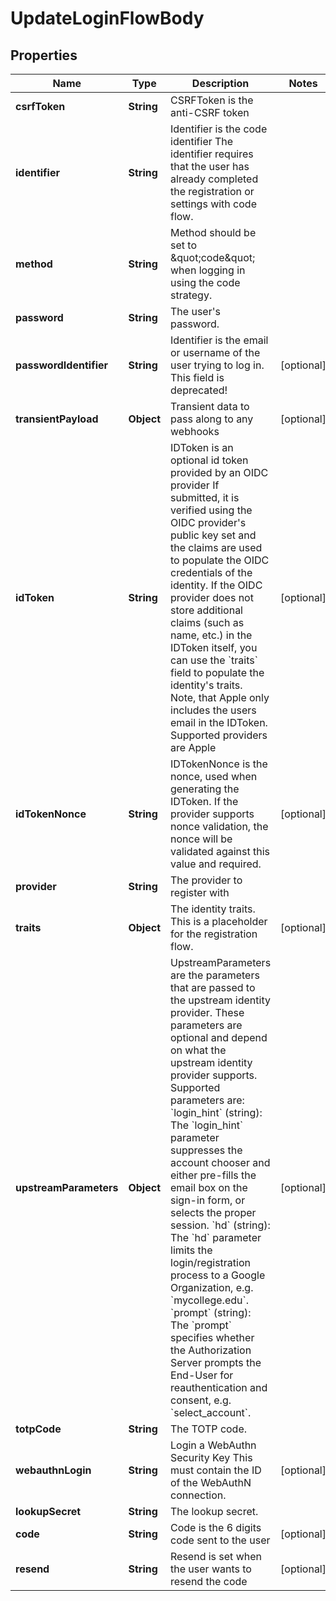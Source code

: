 

# UpdateLoginFlowBody


## Properties

| Name | Type | Description | Notes |
|------------ | ------------- | ------------- | -------------|
|**csrfToken** | **String** | CSRFToken is the anti-CSRF token |  |
|**identifier** | **String** | Identifier is the code identifier The identifier requires that the user has already completed the registration or settings with code flow. |  |
|**method** | **String** | Method should be set to \&quot;code\&quot; when logging in using the code strategy. |  |
|**password** | **String** | The user&#39;s password. |  |
|**passwordIdentifier** | **String** | Identifier is the email or username of the user trying to log in. This field is deprecated! |  [optional] |
|**transientPayload** | **Object** | Transient data to pass along to any webhooks |  [optional] |
|**idToken** | **String** | IDToken is an optional id token provided by an OIDC provider  If submitted, it is verified using the OIDC provider&#39;s public key set and the claims are used to populate the OIDC credentials of the identity. If the OIDC provider does not store additional claims (such as name, etc.) in the IDToken itself, you can use the &#x60;traits&#x60; field to populate the identity&#39;s traits. Note, that Apple only includes the users email in the IDToken.  Supported providers are Apple |  [optional] |
|**idTokenNonce** | **String** | IDTokenNonce is the nonce, used when generating the IDToken. If the provider supports nonce validation, the nonce will be validated against this value and required. |  [optional] |
|**provider** | **String** | The provider to register with |  |
|**traits** | **Object** | The identity traits. This is a placeholder for the registration flow. |  [optional] |
|**upstreamParameters** | **Object** | UpstreamParameters are the parameters that are passed to the upstream identity provider.  These parameters are optional and depend on what the upstream identity provider supports. Supported parameters are: &#x60;login_hint&#x60; (string): The &#x60;login_hint&#x60; parameter suppresses the account chooser and either pre-fills the email box on the sign-in form, or selects the proper session. &#x60;hd&#x60; (string): The &#x60;hd&#x60; parameter limits the login/registration process to a Google Organization, e.g. &#x60;mycollege.edu&#x60;. &#x60;prompt&#x60; (string): The &#x60;prompt&#x60; specifies whether the Authorization Server prompts the End-User for reauthentication and consent, e.g. &#x60;select_account&#x60;. |  [optional] |
|**totpCode** | **String** | The TOTP code. |  |
|**webauthnLogin** | **String** | Login a WebAuthn Security Key  This must contain the ID of the WebAuthN connection. |  [optional] |
|**lookupSecret** | **String** | The lookup secret. |  |
|**code** | **String** | Code is the 6 digits code sent to the user |  [optional] |
|**resend** | **String** | Resend is set when the user wants to resend the code |  [optional] |



